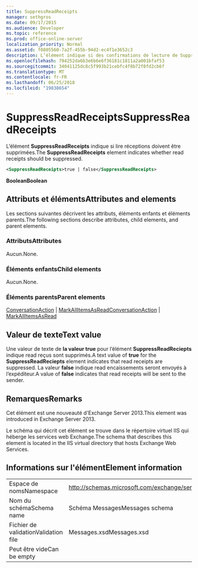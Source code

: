 ```yaml
---
title: SuppressReadReceipts
manager: sethgros
ms.date: 09/17/2015
ms.audience: Developer
ms.topic: reference
ms.prod: office-online-server
localization_priority: Normal
ms.assetid: f0805560-7a2f-455b-94d2-ec4f1e3652c3
description: L’élément indique si des confirmations de lecture de SuppressReadReceipts doit être supprimée.
ms.openlocfilehash: 794252da6b3e6b6e6f36181c1811a2a001bfaf53
ms.sourcegitcommit: 34041125dc8c5f993b21cebfc4f8b72f0fd2cb6f
ms.translationtype: MT
ms.contentlocale: fr-FR
ms.lasthandoff: 06/25/2018
ms.locfileid: "19838654"
---
```

# <a name="suppressreadreceipts"></a><span data-ttu-id="7903f-103">SuppressReadReceipts</span><span class="sxs-lookup"><span data-stu-id="7903f-103">SuppressReadReceipts</span></span>

<span data-ttu-id="7903f-104">L’élément **SuppressReadReceipts** indique si lire réceptions doivent être supprimées.</span><span class="sxs-lookup"><span data-stu-id="7903f-104">The **SuppressReadReceipts** element indicates whether read receipts should be suppressed.</span></span> 
  
```XML
<SuppressReadReceipts>true | false</SuppressReadReceipts>
```

 <span data-ttu-id="7903f-105">**Boolean**</span><span class="sxs-lookup"><span data-stu-id="7903f-105">**Boolean**</span></span>
## <a name="attributes-and-elements"></a><span data-ttu-id="7903f-106">Attributs et éléments</span><span class="sxs-lookup"><span data-stu-id="7903f-106">Attributes and elements</span></span>

<span data-ttu-id="7903f-107">Les sections suivantes décrivent les attributs, éléments enfants et éléments parents.</span><span class="sxs-lookup"><span data-stu-id="7903f-107">The following sections describe attributes, child elements, and parent elements.</span></span>
  
### <a name="attributes"></a><span data-ttu-id="7903f-108">Attributs</span><span class="sxs-lookup"><span data-stu-id="7903f-108">Attributes</span></span>

<span data-ttu-id="7903f-109">Aucun.</span><span class="sxs-lookup"><span data-stu-id="7903f-109">None.</span></span>
  
### <a name="child-elements"></a><span data-ttu-id="7903f-110">Éléments enfants</span><span class="sxs-lookup"><span data-stu-id="7903f-110">Child elements</span></span>

<span data-ttu-id="7903f-111">Aucun.</span><span class="sxs-lookup"><span data-stu-id="7903f-111">None.</span></span>
  
### <a name="parent-elements"></a><span data-ttu-id="7903f-112">Éléments parents</span><span class="sxs-lookup"><span data-stu-id="7903f-112">Parent elements</span></span>

<span data-ttu-id="7903f-113">[ConversationAction](conversationaction.md) | [MarkAllItemsAsRead](markallitemsasread.md)</span><span class="sxs-lookup"><span data-stu-id="7903f-113">[ConversationAction](conversationaction.md) | [MarkAllItemsAsRead](markallitemsasread.md)</span></span>
  
## <a name="text-value"></a><span data-ttu-id="7903f-114">Valeur de texte</span><span class="sxs-lookup"><span data-stu-id="7903f-114">Text value</span></span>

<span data-ttu-id="7903f-115">Une valeur de texte de **la valeur true** pour l’élément **SuppressReadReciepts** indique read reçus sont supprimés.</span><span class="sxs-lookup"><span data-stu-id="7903f-115">A text value of **true** for the **SuppressReadReciepts** element indicates that read receipts are suppressed.</span></span> <span data-ttu-id="7903f-116">La valeur **false** indique read encaissements seront envoyés à l’expéditeur.</span><span class="sxs-lookup"><span data-stu-id="7903f-116">A value of **false** indicates that read receipts will be sent to the sender.</span></span> 
  
## <a name="remarks"></a><span data-ttu-id="7903f-117">Remarques</span><span class="sxs-lookup"><span data-stu-id="7903f-117">Remarks</span></span>

<span data-ttu-id="7903f-118">Cet élément est une nouveauté d'Exchange Server 2013.</span><span class="sxs-lookup"><span data-stu-id="7903f-118">This element was introduced in Exchange Server 2013.</span></span>
  
<span data-ttu-id="7903f-119">Le schéma qui décrit cet élément se trouve dans le répertoire virtuel IIS qui héberge les services web Exchange.</span><span class="sxs-lookup"><span data-stu-id="7903f-119">The schema that describes this element is located in the IIS virtual directory that hosts Exchange Web Services.</span></span>
  
## <a name="element-information"></a><span data-ttu-id="7903f-120">Informations sur l'élément</span><span class="sxs-lookup"><span data-stu-id="7903f-120">Element information</span></span>

|||
|:-----|:-----|
|<span data-ttu-id="7903f-121">Espace de noms</span><span class="sxs-lookup"><span data-stu-id="7903f-121">Namespace</span></span>  <br/> |http://schemas.microsoft.com/exchange/services/2006/messages  <br/> |
|<span data-ttu-id="7903f-122">Nom du schéma</span><span class="sxs-lookup"><span data-stu-id="7903f-122">Schema name</span></span>  <br/> |<span data-ttu-id="7903f-123">Schéma Messages</span><span class="sxs-lookup"><span data-stu-id="7903f-123">Messages schema</span></span>  <br/> |
|<span data-ttu-id="7903f-124">Fichier de validation</span><span class="sxs-lookup"><span data-stu-id="7903f-124">Validation file</span></span>  <br/> |<span data-ttu-id="7903f-125">Messages.xsd</span><span class="sxs-lookup"><span data-stu-id="7903f-125">Messages.xsd</span></span>  <br/> |
|<span data-ttu-id="7903f-126">Peut être vide</span><span class="sxs-lookup"><span data-stu-id="7903f-126">Can be empty</span></span>  <br/> ||
   

